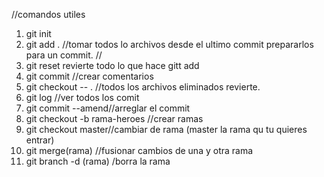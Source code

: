 //comandos utiles
1. git init
2. git add . //tomar todos lo archivos desde el ultimo commit prepararlos para un commit. //
3. git reset revierte todo lo que hace gitt add
4. git commit //crear comentarios
5. git checkout -- . //todos los archivos eliminados revierte.
6. git log //ver todos los comit
7. git commit --amend//arreglar el commit
8. git checkout -b rama-heroes //crear ramas 
9. git checkout master//cambiar de rama (master la rama qu tu quieres entrar)
10. git merge(rama) //fusionar cambios de una y otra rama
11. git branch -d (rama) /borra la rama 